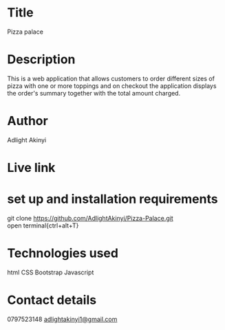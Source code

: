 # Title
Pizza palace
# Description
This is a web application that allows customers to order different sizes of pizza with one or more toppings and on checkout the application displays the order's summary together with the total amount charged.
# Author
Adlight Akinyi
# Live link

# set up and installation requirements
git clone  https://github.com/AdlightAkinyi/Pizza-Palace.git  
open terminal{ctrl+alt+T}
# Technologies used
html
CSS
Bootstrap
Javascript
# Contact details
0797523148
adlightakinyi1@gmail.com




